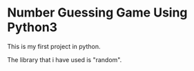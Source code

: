 # Number Guessing Game Using Python3
This is my first project in python.

The library that i have used is "random".